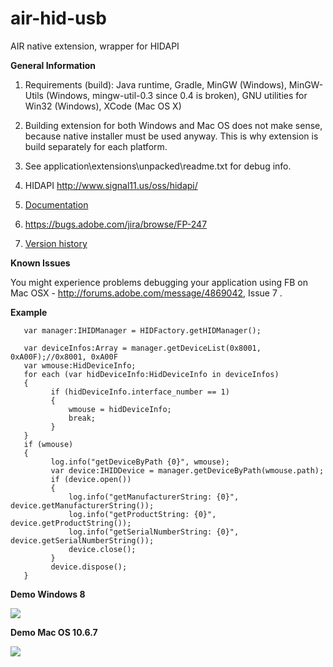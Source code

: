 air-hid-usb
===========

AIR native extension, wrapper for HIDAPI

<b>General Information</b>

1. Requirements (build): Java runtime, Gradle, MinGW (Windows), MinGW-Utils  (Windows, mingw-util-0.3 since 0.4 is broken), GNU utilities for Win32 (Windows), XCode (Mac OS X)

2. Building extension for both Windows and Mac OS does not make sense, because native installer must be used anyway. This is why extension is build separately for each platform.

3. See application\extensions\unpacked\readme.txt for debug info.

4. HIDAPI http://www.signal11.us/oss/hidapi/

5. [Documentation](http://bananas.at.tut.by/hidapi/index.html)

6. https://bugs.adobe.com/jira/browse/FP-247

7. [Version history](http://code.google.com/p/air-hid-usb/source/browse/trunk/history.txt)

<b>Known Issues</b>

You might experience problems debugging your application using FB on Mac OSX - http://forums.adobe.com/message/4869042, Issue 7 .

<b>Example</b>

       var manager:IHIDManager = HIDFactory.getHIDManager();

       var deviceInfos:Array = manager.getDeviceList(0x8001, 0xA00F);//0x8001, 0xA00F
       var wmouse:HidDeviceInfo;
       for each (var hidDeviceInfo:HidDeviceInfo in deviceInfos)
       {
             if (hidDeviceInfo.interface_number == 1)
             {
                 wmouse = hidDeviceInfo;
                 break;
             }
       }
       if (wmouse)
       {
             log.info("getDeviceByPath {0}", wmouse);
             var device:IHIDDevice = manager.getDeviceByPath(wmouse.path);
             if (device.open())
             {
                 log.info("getManufacturerString: {0}", device.getManufacturerString());
                 log.info("getProductString: {0}", device.getProductString());
                 log.info("getSerialNumberString: {0}", device.getSerialNumberString());
                 device.close();
             }
             device.dispose();
       }

<b>Demo Windows 8</b>

<img src="http://air-hid-usb.googlecode.com/files/windows.png"/>

<b>Demo Mac OS 10.6.7</b>

<img src="http://air-hid-usb.googlecode.com/files/macos.png"/>
